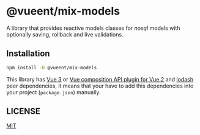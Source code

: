 # @vueent/mix-models

A library that provides reactive models classes for _nosql_ models with optionally saving, rollback and live validations.

## Installation

```sh
npm install -D @vueent/mix-models
```

This library has [Vue 3](https://v3.vuejs.org/guide/introduction.html) or [Vue composition API plugin for Vue 2](https://github.com/vuejs/composition-api) and [lodash](https://lodash.com/) peer dependencies, it means that your have to add this dependencies into your project (`package.json`) manually.

## LICENSE

[MIT](./LICENSE)
